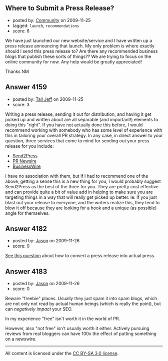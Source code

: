 ## Where to Submit a Press Release?

- posted by: [Community](https://stackexchange.com/users/-1/-1-community) on 2009-11-25
- tagged: `launch`, `recommendations`
- score: 6

We have just launched our new website/service and I have written up a press release announcing that launch. My only problem is where exactly should I send this press release to? Are there any recommended business blogs that publish these sorts of things?? We are trying to focus on the online community for now.
Any help would be greatly appreciated!

Thanks
NM


## Answer 4159

- posted by: [Tall Jeff](https://stackexchange.com/users/-1/957-tall-jeff) on 2009-11-25
- score: 3

<p>Writing a press release, sending it out for distribution, and having it get picked up and written about are all separable (and important!) elements to doing this "right". If you have not actually done this before, I would recommend working with somebody who has some level of experience with this in tailoring your overall PR strategy. In any case, in direct answer to your question, three services that come to mind for sending out your press release for you include:</p>

<ul>
<li><a href="http://www.send2press.com/" rel="nofollow">Send2Press</a></li>
<li><a href="http://www.prnewswire.com/" rel="nofollow">PR Newsire</a></li>
<li><a href="http://www.businesswire.com/" rel="nofollow">BusinessWire</a></li>
</ul>

<p>I have no association with them, but if I had to recommend one of the above, getting a sense this is a new thing for you, I would probably suggest Send2Press as the best of the three for you. They are pretty cost effective and can provide quite a bit of value add in helping to make sure you are targeting things in a way that will really get picked up better. ie: If you just blast out your release to everyone, and the writers realize this, they tend to blow it off because they are looking for a hook and a unique (as possible) angle for themselves.</p>



## Answer 4182

- posted by: [Jason](https://stackexchange.com/users/-1/2-jason) on 2009-11-26
- score: 0

<p><a href="http://answers.onstartups.com/questions/219/what-is-the-proper-way-of-doing-a-press-release" rel="nofollow">See this question</a> about how to convert a press release into actual press.</p>



## Answer 4183

- posted by: [Jason](https://stackexchange.com/users/-1/2-jason) on 2009-11-26
- score: 0

Beware "freebie" places.  Usually they just spam it into spam blogs, which are not only not read by actual human beings (which is really the point), but can *negatively impact* your SEO.

In my experience "free" isn't worth it in the world of PR.

However, also "not free" isn't usually worth it either.  Actively pursuing reviews from real bloggers can have 100x the effect of putting something on a newswire.



---

All content is licensed under the [CC BY-SA 3.0 license](https://creativecommons.org/licenses/by-sa/3.0/).
